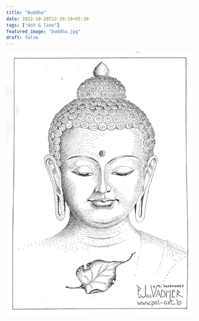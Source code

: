 ```yaml
---
title: "Buddha"
date: 2022-10-28T22:39:19+05:30
tags: ["dot & line"]
featured_image: "buddha.jpg"
draft: false
---
```


![Buddha](buddha.jpg)

